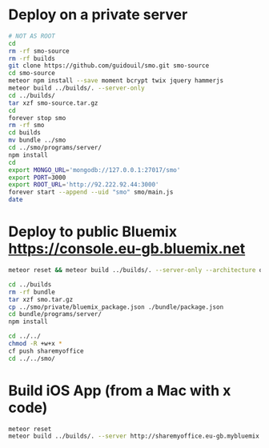 # Deploy on a private server
```sh
# NOT AS ROOT
cd
rm -rf smo-source
rm -rf builds
git clone https://github.com/guidouil/smo.git smo-source
cd smo-source
meteor npm install --save moment bcrypt twix jquery hammerjs
meteor build ../builds/. --server-only
cd ../builds/
tar xzf smo-source.tar.gz
cd
forever stop smo
rm -rf smo
cd builds
mv bundle ../smo
cd ../smo/programs/server/
npm install
cd
export MONGO_URL='mongodb://127.0.0.1:27017/smo'
export PORT=3000
export ROOT_URL='http://92.222.92.44:3000'
forever start --append --uid "smo" smo/main.js
date

```

# Deploy to public Bluemix  https://console.eu-gb.bluemix.net
```sh
meteor reset && meteor build ../builds/. --server-only --architecture os.linux.x86_64

cd ../builds
rm -rf bundle
tar xzf smo.tar.gz
cp ../smo/private/bluemix_package.json ./bundle/package.json
cd bundle/programs/server/
npm install

cd ../../
chmod -R +w+x *
cf push sharemyoffice
cd ../../smo/

```

# Build iOS App (from a Mac with x code)
```sh
meteor reset
meteor build ../builds/. --server http://sharemyoffice.eu-gb.mybluemix.net
```

